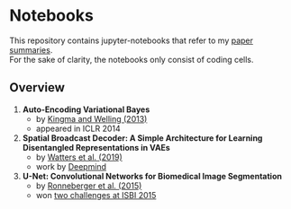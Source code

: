 # Notebooks

This repository contains jupyter-notebooks that refer to my [paper summaries](https://borea17.github.io/paper_summaries/).   
For the sake of clarity, the notebooks only consist of coding cells.

## Overview

1. **Auto-Encoding Variational Bayes**
    * by [Kingma and Welling (2013)](https://arxiv.org/abs/1312.6114)
    * appeared in ICLR 2014
2. **Spatial Broadcast Decoder: A Simple Architecture for Learning Disentangled Representations in VAEs**
    * by [Watters et al. (2019)](https://arxiv.org/abs/1312.6114)
    * work by [Deepmind](https://deepmind.com/research/publications/spatial-broadcast-decoder-simple-architecture-learning-disentangled-representations-vaes)
3. **U-Net: Convolutional Networks for Biomedical Image Segmentation**
    * by [Ronneberger et al. (2015)](https://arxiv.org/abs/1505.04597)
    * won [two challenges at ISBI 2015](https://lmb.informatik.uni-freiburg.de/people/ronneber/isbi2015/)
